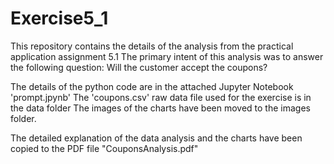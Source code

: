 # Exercise5_1
This repository contains the details of the analysis from the practical application assignment 5.1
The primary intent of this analysis was to answer the following question: Will the customer accept the coupons? 

The details of the python code are in the attached Jupyter Notebook 'prompt.jpynb' 
The 'coupons.csv' raw data file used for the exercise is in the data folder
The images of the charts have been moved to the images folder.

The detailed explanation of the data analysis and the charts have been copied to the PDF file "CouponsAnalysis.pdf"

